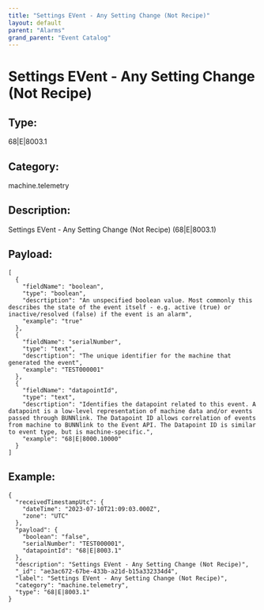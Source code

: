 ```yaml
---
title: "Settings EVent - Any Setting Change (Not Recipe)"
layout: default
parent: "Alarms"
grand_parent: "Event Catalog"
---
```


# Settings EVent - Any Setting Change (Not Recipe)

## Type:

68|E|8003.1

## Category:

machine.telemetry

## Description: 

Settings EVent - Any Setting Change (Not Recipe) (68|E|8003.1)

## Payload:

```
[
  {
    "fieldName": "boolean",
    "type": "boolean",
    "descrtiption": "An unspecified boolean value. Most commonly this describes the state of the event itself - e.g. active (true) or inactive/resolved (false) if the event is an alarm",
    "example": "true"
  },
  {
    "fieldName": "serialNumber",
    "type": "text",
    "descrtiption": "The unique identifier for the machine that generated the event",
    "example": "TEST000001"
  },
  {
    "fieldName": "datapointId",
    "type": "text",
    "descrtiption": "Identifies the datapoint related to this event. A datapoint is a low-level representation of machine data and/or events passed through BUNNlink. The Datapoint ID allows correlation of events from machine to BUNNlink to the Event API. The Datapoint ID is similar to event type, but is machine-specific.",
    "example": "68|E|8000.10000"
  }
]
```

## Example:

```
{
  "receivedTimestampUtc": {
    "dateTime": "2023-07-10T21:09:03.000Z",
    "zone": "UTC"
  },
  "payload": {
    "boolean": "false",
    "serialNumber": "TEST000001",
    "datapointId": "68|E|8003.1"
  },
  "description": "Settings EVent - Any Setting Change (Not Recipe)",
  "_id": "ae3ac672-67be-433b-a21d-b15a332334d4",
  "label": "Settings EVent - Any Setting Change (Not Recipe)",
  "category": "machine.telemetry",
  "type": "68|E|8003.1"
}
```
